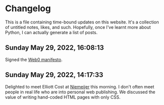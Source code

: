 # Changelog
This is a file containing time-bound updates on this website. It's a collection of untitled notes, likes, and such. Hopefully, once I've learnt more about Python, I can actually generate a list of posts.

## Sunday May 29, 2022, 16:08:13
Signed the [Web0 manifesto](https://web0.small-web.org/#zinzy-waleson).

## Sunday May 29, 2022, 14:17:33
Delighted to meet Elliott Cost at [Niemeijer](/niemeijer) this morning. I don't often meet people in real life who are into personal web publishing. We discussed the value of writing hand-coded HTML pages with only CSS.